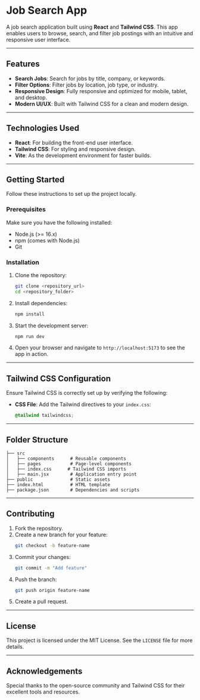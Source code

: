 # Job Search App

A job search application built using **React** and **Tailwind CSS**. This app enables users to browse, search, and filter job postings with an intuitive and responsive user interface.

---

## Features

- **Search Jobs**: Search for jobs by title, company, or keywords.
- **Filter Options**: Filter jobs by location, job type, or industry.
- **Responsive Design**: Fully responsive and optimized for mobile, tablet, and desktop.
- **Modern UI/UX**: Built with Tailwind CSS for a clean and modern design.

---

## Technologies Used

- **React**: For building the front-end user interface.
- **Tailwind CSS**: For styling and responsive design.
- **Vite**: As the development environment for faster builds.

---

## Getting Started

Follow these instructions to set up the project locally.

### Prerequisites

Make sure you have the following installed:
- Node.js (>= 16.x)
- npm (comes with Node.js)
- Git

### Installation

1. Clone the repository:
   ```bash
   git clone <repository_url>
   cd <repository_folder>
   ```

2. Install dependencies:
   ```bash
   npm install
   ```

3. Start the development server:
   ```bash
   npm run dev
   ```

4. Open your browser and navigate to `http://localhost:5173` to see the app in action.

---

## Tailwind CSS Configuration

Ensure Tailwind CSS is correctly set up by verifying the following:



- **CSS File**: Add the Tailwind directives to your `index.css`:
  ```css
  @tailwind tailwindcss;
  
  
  ```

---

## Folder Structure

```plaintext
├── src
│   ├── components      # Reusable components
│   ├── pages           # Page-level components
│   ├── index.css      # Tailwind CSS imports
│   ├── main.jsx        # Application entry point
├── public              # Static assets
├── index.html          # HTML template
├── package.json        # Dependencies and scripts

```

---

## Contributing

1. Fork the repository.
2. Create a new branch for your feature:
   ```bash
   git checkout -b feature-name
   ```
3. Commit your changes:
   ```bash
   git commit -m "Add feature"
   ```
4. Push the branch:
   ```bash
   git push origin feature-name
   ```
5. Create a pull request.

---

## License

This project is licensed under the MIT License. See the `LICENSE` file for more details.

---

## Acknowledgements

Special thanks to the open-source community and Tailwind CSS for their excellent tools and resources.

